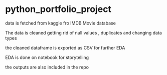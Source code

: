 # python_portfolio_project
data is fetched from kaggle fro IMDB Movie database

The data is cleaned getting rid of null values , duplicates and changing data types

the cleaned dataframe is exported as CSV for further EDA

EDA is done on notebook for storytelling

the outputs are also included in the repo
